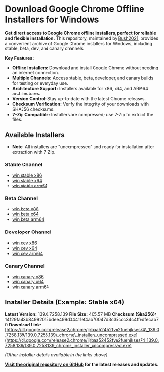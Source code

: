 # Download Google Chrome Offline Installers for Windows

**Get direct access to Google Chrome offline installers, perfect for reliable and flexible installation.** This repository, maintained by [Bush2021](https://github.com/Bush2021/chrome_installer), provides a convenient archive of Google Chrome installers for Windows, including stable, beta, dev, and canary channels.

**Key Features:**

*   **Offline Installers:** Download and install Google Chrome without needing an internet connection.
*   **Multiple Channels:** Access stable, beta, developer, and canary builds for testing or everyday use.
*   **Architecture Support:** Installers available for x86, x64, and ARM64 architectures.
*   **Version Control:** Stay up-to-date with the latest Chrome releases.
*   **Checksum Verification:** Verify the integrity of your downloads with SHA256 checksums.
*   **7-Zip Compatible:** Installers are compressed; use 7-Zip to extract the files.

## Available Installers

*   **Note:** All installers are "uncompressed" and ready for installation after extraction with 7-Zip.

### Stable Channel

*   [win stable x86](https://github.com/Bush2021/chrome_installer?tab=readme-ov-file#win-stable-x86)
*   [win stable x64](https://github.com/Bush2021/chrome_installer?tab=readme-ov-file#win-stable-x64)
*   [win stable arm64](https://github.com/Bush2021/chrome_installer?tab=readme-ov-file#win-stable-arm64)

### Beta Channel

*   [win beta x86](https://github.com/Bush2021/chrome_installer?tab=readme-ov-file#win-beta-x86)
*   [win beta x64](https://github.com/Bush2021/chrome_installer?tab=readme-ov-file#win-beta-x64)
*   [win beta arm64](https://github.com/Bush2021/chrome_installer?tab=readme-ov-file#win-beta-arm64)

### Developer Channel

*   [win dev x86](https://github.com/Bush2021/chrome_installer?tab=readme-ov-file#win-dev-x86)
*   [win dev x64](https://github.com/Bush2021/chrome_installer?tab=readme-ov-file#win-dev-x64)
*   [win dev arm64](https://github.com/Bush2021/chrome_installer?tab=readme-ov-file#win-dev-arm64)

### Canary Channel

*   [win canary x86](https://github.com/Bush2021/chrome_installer?tab=readme-ov-file#win-canary-x86)
*   [win canary x64](https://github.com/Bush2021/chrome_installer?tab=readme-ov-file#win-canary-x64)
*   [win canary arm64](https://github.com/Bush2021/chrome_installer?tab=readme-ov-file#win-canary-arm64)

## Installer Details (Example: Stable x64)

**Latest Version:** 139.0.7258.139
**File Size:** 405.57 MB
**Checksum (Sha256):** 14f29fa43b84992015bdee499d04411ef4ab70047d3c35ccc34c4ffedfecab70
**Download Link:** [https://dl.google.com/release2/chrome/jjrbaa52452fvn2fuehjkses74\_139.0.7258.139/139.0.7258.139\_chrome\_installer\_uncompressed.exe](https://dl.google.com/release2/chrome/jjrbaa52452fvn2fuehjkses74_139.0.7258.139/139.0.7258.139_chrome_installer_uncompressed.exe)

*(Other installer details available in the links above)*

**[Visit the original repository on GitHub](https://github.com/Bush2021/chrome_installer) for the latest releases and updates.**